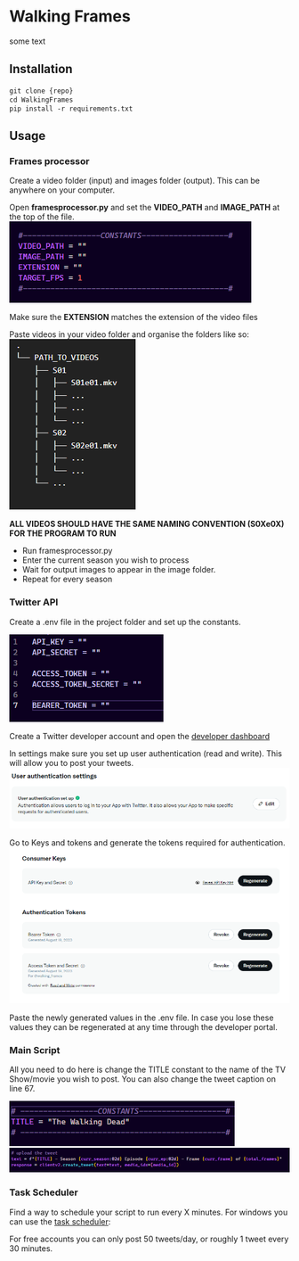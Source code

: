 # Walking Frames

some text

## Installation
```
git clone {repo}
cd WalkingFrames
pip install -r requirements.txt
```

## Usage

### Frames processor
Create a video folder (input) and images folder (output). This can be anywhere on your computer.

Open **framesprocessor.py** and set the **VIDEO_PATH** and **IMAGE_PATH** at the top of the file.
![constants](demos/constants.png)

Make sure the **EXTENSION** matches the extension of the video files

Paste videos in your video folder and organise the folders like so:\
![file structure](demos/file-structure.png)

**ALL VIDEOS SHOULD HAVE THE SAME NAMING CONVENTION (S0Xe0X) FOR THE PROGRAM TO RUN**

- Run framesprocessor.py
- Enter the current season you wish to process
- Wait for output images to appear in the image folder.
- Repeat for every season

### Twitter API
Create a .env file in the project folder and set up the constants.

![tokens](demos/TOKENS.png)

Create a Twitter developer account and open the [developer dashboard](https://developer.twitter.com/en/portal/dashboard)

In settings make sure you set up user authentication (read and write). This will allow you to post your tweets.
![user auth](demos/user_auth.png)

Go to Keys and tokens and generate the tokens required for authentication.
![tokens](demos/consumer_keys.png)

Paste the newly generated values in the .env file. In case you lose these values they can be regenerated at any time through the developer portal.

### Main Script
All you need to do here is change the TITLE constant to the name of the TV Show/movie you wish to post. You can also change the tweet caption on line 67.

![title](demos/title.png)
![text](demos/text.png)

### Task Scheduler
Find a way to schedule your script to run every X minutes. For windows you can use the [task scheduler](https://www.youtube.com/watch?v=4n2fC97MNac):

For free accounts you can only post 50 tweets/day, or roughly 1 tweet every 30 minutes.
